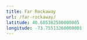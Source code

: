 ```yaml
---
title: Far Rockaway
url: /far-rockaway/
latitude: 40.605382500000005
longitude: -73.75513260000001
---
```

